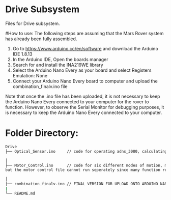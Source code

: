 # Drive Subsystem

Files for Drive subsystem.

#How to use:
The following steps are assuming that the Mars Rover system has already been fully assembled.
1. Go to https://www.arduino.cc/en/software and download the Arduino IDE 1.8.13
2. In the Arduino IDE, Open the boards manager
3. Search for and install the INA219WE library
4. Select the Arduino Nano Every as your board and select Registers Emulation:  None
5. Connect your Arduino Nano Every board to computer and upload the combination_finalv.ino file

Note that once the .ino file has been uploaded, it is not necessary to keep the Arduino Nano Every connected to your computer for the rover to function.
However, to observe the Serial Monitor for debugging purposes, it is necessary to keep the Arduino Nano Every connected to your computer.

# Folder Directory:
```bash
Drive
├── Optical_Sensor.ino     // code for operating adns_3080, calculating steering direction and estimating exact coordinate

│                  
├── Motor_Control.ino      // code for six different modes of motion, move by distance or angle and more complex function like polar coordinate control ,obstacle detection and avoidance.
but the motor control file cannot run seperately since many function require the position information and the input from other subsystems.

│   
├── combination_finalv.ino // FINAL VERSION FOR UPLOAD ONTO ARDUINO NANO EVERY
|
└── README.md
```